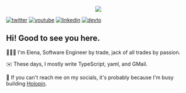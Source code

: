 <div align="center">
<a href="https://sticker.page/@elenalape">
<img src="https://user-images.githubusercontent.com/22844059/182970424-b318ae3a-784e-419b-a7c6-95a1296f18a1.png"/>
</a>
</div>


[![twitter](https://img.shields.io/twitter/follow/elena_lape?label=%40elena_lape%20&style=flat&logo=twitter&color=blue)](https://twitter.com/elena_lape)
[![youtube](https://img.shields.io/youtube/channel/subscribers/UCNpbRAbC-uftpLRtSdKFqFw?label=elenalape&logo=youtube&color=red&style=flat&logoColor=red)](https://youtube.com/c/elena_lape)
[![linkedin](https://img.shields.io/github/labels/elenalape/elenalape/elenalape?logo=linkedin&color=blue)](https://linkedin.com/in/elenalape)
[![devto](https://img.shields.io/github/labels/elenalape/elenalape/elena_lape?logo=devdotto&color=black)](https://dev.to/elenalape)
    
## Hi! Good to see you here.

👩🏼‍💻 I'm Elena, Software Engineer by trade, jack of all trades by passion.

✉️ These days, I mostly write TypeScript, yaml, and GMail.

👀 If you can't reach me on my socials, it's probably because I'm busy building [Holopin](https://holopin.io).

